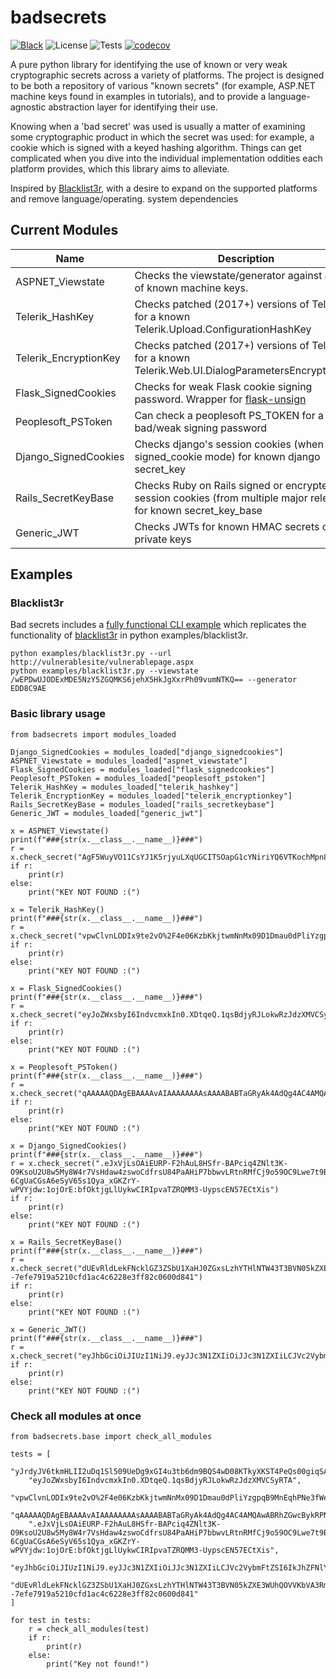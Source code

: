 # badsecrets
[![Black](https://img.shields.io/badge/code%20style-black-000000.svg)](https://github.com/psf/black)
![License](https://img.shields.io/badge/license-GPLv3-FF8400.svg)
![Tests](https://github.com/blacklanternsecurity/badsecrets/actions/workflows/tests.yaml/badge.svg?branch=main)
[![codecov](https://codecov.io/gh/blacklanternsecurity/badsecrets/branch/main/graph/badge.svg?token=2PAE7NUM07)](https://codecov.io/gh/blacklanternsecurity/badsecrets)


A pure python library for identifying the use of known or very weak cryptographic secrets across a variety of platforms. The project is designed to be both a repository of various "known secrets" (for example, ASP.NET machine keys found in examples in tutorials), and to provide a language-agnostic abstraction layer for identifying their use.  

Knowing when a 'bad secret' was used is usually a matter of examining some cryptographic product in which the secret was used: for example, a cookie which is signed with a keyed hashing algorithm. Things can get complicated when you dive into the individual implementation oddities each platform provides, which this library aims to alleviate. 

Inspired by [Blacklist3r](https://github.com/NotSoSecure/Blacklist3r), with a desire to expand on the supported platforms and remove language/operating. system dependencies 

## Current Modules

| Name     | Description |
| ----------- | ----------- |
| ASPNET_Viewstate      | Checks the viewstate/generator against a list of known machine keys. |
| Telerik_HashKey   | Checks patched (2017+) versions of Telerik UI for a known Telerik.Upload.ConfigurationHashKey |
| Telerik_EncryptionKey   | Checks patched (2017+) versions of Telerik UI for a known Telerik.Web.UI.DialogParametersEncryptionKey |
| Flask_SignedCookies  | Checks for weak Flask cookie signing password. Wrapper for [flask-unsign](https://github.com/Paradoxis/Flask-Unsign) |
| Peoplesoft_PSToken  | Can check a peoplesoft PS_TOKEN for a bad/weak signing password |
| Django_SignedCookies   | Checks django's session cookies (when in signed_cookie mode) for known django secret_key |
| Rails_SecretKeyBase   | Checks Ruby on Rails signed or encrypted session cookies (from multiple major releases) for known secret_key_base |
| Generic_JWT | Checks JWTs for known HMAC secrets or RSA private keys |

## Examples


### Blacklist3r

Bad secrets includes a [fully functional CLI example](https://github.com/blacklanternsecurity/badsecrets/blob/dev/examples/blacklist3r.py) which replicates the functionality of [blacklist3r](https://github.com/NotSoSecure/Blacklist3r) in python examples/blacklist3r. 

```
python examples/blacklist3r.py --url http://vulnerablesite/vulnerablepage.aspx
python examples/blacklist3r.py --viewstate /wEPDwUJODExMDE5NzY5ZGQMKS6jehX5HkJgXxrPh09vumNTKQ== --generator EDD8C9AE
```

### Basic library usage


```
from badsecrets import modules_loaded

Django_SignedCookies = modules_loaded["django_signedcookies"]
ASPNET_Viewstate = modules_loaded["aspnet_viewstate"]
Flask_SignedCookies = modules_loaded["flask_signedcookies"]
Peoplesoft_PSToken = modules_loaded["peoplesoft_pstoken"]
Telerik_HashKey = modules_loaded["telerik_hashkey"]
Telerik_EncryptionKey = modules_loaded["telerik_encryptionkey"]
Rails_SecretKeyBase = modules_loaded["rails_secretkeybase"]
Generic_JWT = modules_loaded["generic_jwt"]

x = ASPNET_Viewstate()
print(f"###{str(x.__class__.__name__)}###")
r = x.check_secret("AgF5WuyVO11CsYJ1K5rjyuLXqUGCITSOapG1cYNiriYQ6VTKochMpn8ws4eJRvft81nQIA==","EDD8C9AE")
if r:
    print(r)
else:
    print("KEY NOT FOUND :(")

x = Telerik_HashKey()
print(f"###{str(x.__class__.__name__)}###")
r = x.check_secret("vpwClvnLODIx9te2vO%2F4e06KzbKkjtwmNnMx09D1Dmau0dPliYzgpqB9MnEqhPNe3fWemQyH25eLULJi8KiYHXeHvjfS1TZAL2o5Gku1gJbLuqusRXZQYTNlU2Aq4twXO0o0CgVUTfknU89iw0ceyaKjSteOhxGvaE3VEDfiKDd8%2B9j9vD3qso0mLMqn%2Btxirc%2FkIq5oBbzOCgMrJjkaPMa2SJpc5QI2amffBJ%2BsAN25VH%2BwabEJXrjRy%2B8NlYCoUQQKrI%2BEzRSdBsiMOxQTD4vz2TCjSKrK5JEeFMTyE7J39MhXFG38Bq%2FZMDO%2FETHHdsBtTTkqzJ2odVArcOzrce3Kt2%2FqgTUPW%2BCjFtkSNmh%2FzlB9BhbxB1kJt1NkNsjywvP9j7PvNoOBJsa8OwpEyrPTT3Gm%2BfhDwtjvwpvN7l7oIfbcERGExAFrAMENOOt4WGlYhF%2F8c9NcDv0Bv3YJrJoGq0rRurXSh9kcwum9nB%2FGWcjPikqTDm6p3Z48hEnQCVuJNkwJwIKEsYxJqCL95IEdX3PzR81zf36uXPlEa3YdeAgM1RD8YGlwlIXnrLhvMbRvQW0W9eoPzE%2FjP68JGUIZc1TwTQusIWjnuVubFTEUMDLfDNk12tMwM9mfnwT8lWFTMjv9pF70W5OtO7gVN%2BOmCxqAuQmScRVExNds%2FF%2FPli4oxRKfgI7FhAaC%2Fu1DopZ6vvBdUq1pBQE66fQ9SnxRTmIClCpULUhNO90ULTpUi9ga2UtBCTzI8z6Sb6qyQ52NopNZMFdrn9orzdP8oqFeyYpF%2BQEtbp%2F5AMENkFkWUxHZn8NoSlO8P6G6ubSyDdY4QJPaFS4FxNhhm85WlZC9xfEZ1AGSSBOu9JJVYiKxXnL1yYLqrlWp5mfBHZeUBwEa%2FMjGxZEVYDhXo4PiU0jxN7fYmjaobp3DSgA5H3BcFuNG5d8CUnOlQcEie5b%2BUHOpI9zAk7qcuEUXbaZ5Mvh0t2jXCRALRKYDyBdbHlWAFo10dTIM6L3aSTM5uEz9%2FalXLXoWlMo7dTDpuO5bBfTq7YkoPExL3g3JJX47UhuLq85i3%2Bzxfvd7r%2Fmid69kbD3PnX%2Bj0QxaiShhyOZg6jl1HMeRRXvZap3FPCIfxbCf7j2TRqB5gYefBIIdGYjrdiL6HS8SbjXcROMwh2Fxnt505X4jmkmDcGmneU3z%2B84TSSFewcSpxGEGvHVkkU4OaT6vyFwsxCmdrR187tQZ7gn3ZkAiTps%2FfOPcL5QWXja06Z%2FHT3zboq6Hj9v9NBHzpC1eAK0YN8r4V2UMI3P0%2FsIPQYXhovoeLjJwq6snKZTX37ulE1mbS1uOY%2BZrvFYbLN5DdNL%2B%2Bl%2F%2BcWIpc0RSYBLo19xHpKeoeLjU2sxaYzK%2B92D4zKANdPPvsHPqJD1Y%2FBwCL%2FfZKaJfRK9Bj09ez1Z1ixTEKjIRCwuxijnJGq33faZchbwpMPpTfv43jEriGwXwoqOo9Mbj9ggPAil7O81XZxNT4vv4RoxXTN93V100rt3ClXauL%2BlNID%2BseN2CEZZqnygpTDf2an%2FVsmJGJJcc0goW3l43mhx2U79zeuT94cFPGpvITEbMtjmuNsUbOBuw6nqm5rAs%2FxjIsDRqfQxGQWfS0kuwuU6RRmiME2Ps0NrBENIbZzcbgw6%2BRIwClWkvEG%2BK%2FPdcAdfmRkAPWUNadxnhjeU2jNnzI1yYNIOhziUBPxgFEcAT45E7rWvf8ghT08HZvphzytPmD%2FxuvJaDdRgb6a30TjSpa7i%2BEHkIMxM5eH1kiwhN6xkTcBsJ87epGdFRWKhTGKYwCbaYid1nRs7%2BvQEU7MRYghok8KMTueELipohm3otuKo8V4a7w4TgTSBvPE%2BLPLJRwhM8KcjGlcpzF1NowRo6zeJJhbdPpouUH2NJzDcp7P4uUuUB9Cxt9B986My6zDnz1eyBvRMzj7TABfmfPFPoY3RfzBUzDm%2FA9lOGsM6d9WZj2CH0WxqiLDGmP1Ts9DWX%2FsYyqEGK5R1Xpnp7kRIarPtYliecp50ZIH6nqSkoCBllMCCE6JN%2BdoXobTpulALdmQV0%2Bppv%2FAjzIJrTHgX7jwRGEAeRgAxTomtemmIaH5NtV7xt8XS%2BqwghdJl1D06%2FWhpMtJ1%2FoQGoJ0%2F7ChYyefyAfsiQNWsO66UNVyl71RVPwATnbRO5K5mtxn0M2wuXXpAARNh6pQTcVX%2FTJ4jmosyKwhI6I870NEOsSaWlKVyOdb97C3Bt0pvzq8BagV5FMsNtJKmqIIM0HRkMkalIyfow9iS%2B5xGN5eKM8NE4E6hO4CvmpG%2BH2xFHTSNzloV0FjLdDmj5UfMjhUuEb3rkKK1bGAVaaherp6Ai6N4YJQzh%2FDdpo6al95EZN2OYolzxitgDgsWVGhMvddyQTwnRqRY04hdVJTwdhi4TiCPbLJ1Wcty2ozy6VDs4w77EOAQ5JnxUmDVPA3vXmADJZR0hIJEsuxXfYg%2BRIdV4fzGunV4%2B9jpiyM9G11iiesURK82o%2BdcG7FaCkkun2K2bvD6qGcL61uhoxNeLVpAxjrRjaEBrXsexZ9rExpMlFD8e3NM%2B0K0LQJvdEvpWYS5UTG9cAbNAzBs%3DpDsPXFGf2lEMcyGaK1ouARHUfqU0fzkeVwjXU9ORI%2Fs%3D")
if r:  
    print(r)
else:
    print("KEY NOT FOUND :(")

x = Flask_SignedCookies()
print(f"###{str(x.__class__.__name__)}###")
r = x.check_secret("eyJoZWxsbyI6IndvcmxkIn0.XDtqeQ.1qsBdjyRJLokwRzJdzXMVCSyRTA")
if r:
    print(r)
else:
    print("KEY NOT FOUND :(")

x = Peoplesoft_PSToken()
print(f"###{str(x.__class__.__name__)}###")
r = x.check_secret("qAAAAAQDAgEBAAAAvAIAAAAAAAAsAAAABABTaGRyAk4AdQg4AC4AMQAwABSpxUdcNT67zqSLW1wY5/FHQd1U6mgAAAAFAFNkYXRhXHicHYfJDUBQAESfJY5O2iDWgwIsJxHcxdaApTvFGX8mefPmAVzHtizta2MSrCzsXBxsnOIt9yo6GvyekZqJmZaBPCUmVUMS2c9MjCmJKLSR/u+laUGuzwdaGw3o")
if r:
    print(r)
else:
    print("KEY NOT FOUND :(")

x = Django_SignedCookies()
print(f"###{str(x.__class__.__name__)}###")
r = x.check_secret(".eJxVjLsOAiEURP-F2hAuL8HSfr-BAPciq4ZNlt3K-O9KsoU2U8w5My8W4r7VsHdaw4zswoCdfrsU84PaAHiP7bbwvLRtnRMfCj9o59OC9Lwe7t9Bjb2OtbMkAEGQtQjekykmJy9JZIW-6CgUaCGsA6eSyV65s1Qya_xGKZrY-wPVYjdw:1ojOrE:bfOktjgLlUykwCIRIpvaTZRQMM3-UypscEN57ECtXis")
if r:
    print(r)
else:
    print("KEY NOT FOUND :(")

x = Rails_SecretKeyBase()
print(f"###{str(x.__class__.__name__)}###")
r = x.check_secret("dUEvRldLekFNcklGZ3ZSbU1XaHJ0ZGxsLzhYTHlNTW43T3BVN05kZXE3WUhQOVVKbVA3Rm5WaSs5eG5QQ1VIRVBzeDFNTnNpZ0xCM1FKbzFZTEJISzhaNzFmVGYzME0waDFURVpCYm5TQlJFRmRFclYzNUZhR3VuN29PMmlkVHBrRi8wb3AwZWgvWmxObkFOYnpkeHR1YWpWZ3lnN0Y4ZW9xSk9LNVlQd0U4MmFsbWtLZUI5VzkzRkM4YXBFWXBWLS15L00xME1nVFp2ZTlmUWcxZVlpelpnPT0=--7efe7919a5210cfd1ac4c6228e3ff82c0600d841")
if r:
    print(r)
else:
    print("KEY NOT FOUND :(")

x = Generic_JWT()
print(f"###{str(x.__class__.__name__)}###")
r = x.check_secret("eyJhbGciOiJIUzI1NiJ9.eyJJc3N1ZXIiOiJJc3N1ZXIiLCJVc2VybmFtZSI6IkJhZFNlY3JldHMiLCJleHAiOjE1OTMxMzM0ODMsImlhdCI6MTQ2NjkwMzA4M30.ovqRikAo_0kKJ0GVrAwQlezymxrLGjcEiW_s3UJMMCo")
if r:
    print(r)
else:
    print("KEY NOT FOUND :(")
```



### Check all modules at once

```
from badsecrets.base import check_all_modules

tests = [
    "yJrdyJV6tkmHLII2uDq1Sl509UeDg9xGI4u3tb6dm9BQS4wD08KTkyXKST4PeQs00giqSA==",
    "eyJoZWxsbyI6IndvcmxkIn0.XDtqeQ.1qsBdjyRJLokwRzJdzXMVCSyRTA",
    "vpwClvnLODIx9te2vO%2F4e06KzbKkjtwmNnMx09D1Dmau0dPliYzgpqB9MnEqhPNe3fWemQyH25eLULJi8KiYHXeHvjfS1TZAL2o5Gku1gJbLuqusRXZQYTNlU2Aq4twXO0o0CgVUTfknU89iw0ceyaKjSteOhxGvaE3VEDfiKDd8%2B9j9vD3qso0mLMqn%2Btxirc%2FkIq5oBbzOCgMrJjkaPMa2SJpc5QI2amffBJ%2BsAN25VH%2BwabEJXrjRy%2B8NlYCoUQQKrI%2BEzRSdBsiMOxQTD4vz2TCjSKrK5JEeFMTyE7J39MhXFG38Bq%2FZMDO%2FETHHdsBtTTkqzJ2odVArcOzrce3Kt2%2FqgTUPW%2BCjFtkSNmh%2FzlB9BhbxB1kJt1NkNsjywvP9j7PvNoOBJsa8OwpEyrPTT3Gm%2BfhDwtjvwpvN7l7oIfbcERGExAFrAMENOOt4WGlYhF%2F8c9NcDv0Bv3YJrJoGq0rRurXSh9kcwum9nB%2FGWcjPikqTDm6p3Z48hEnQCVuJNkwJwIKEsYxJqCL95IEdX3PzR81zf36uXPlEa3YdeAgM1RD8YGlwlIXnrLhvMbRvQW0W9eoPzE%2FjP68JGUIZc1TwTQusIWjnuVubFTEUMDLfDNk12tMwM9mfnwT8lWFTMjv9pF70W5OtO7gVN%2BOmCxqAuQmScRVExNds%2FF%2FPli4oxRKfgI7FhAaC%2Fu1DopZ6vvBdUq1pBQE66fQ9SnxRTmIClCpULUhNO90ULTpUi9ga2UtBCTzI8z6Sb6qyQ52NopNZMFdrn9orzdP8oqFeyYpF%2BQEtbp%2F5AMENkFkWUxHZn8NoSlO8P6G6ubSyDdY4QJPaFS4FxNhhm85WlZC9xfEZ1AGSSBOu9JJVYiKxXnL1yYLqrlWp5mfBHZeUBwEa%2FMjGxZEVYDhXo4PiU0jxN7fYmjaobp3DSgA5H3BcFuNG5d8CUnOlQcEie5b%2BUHOpI9zAk7qcuEUXbaZ5Mvh0t2jXCRALRKYDyBdbHlWAFo10dTIM6L3aSTM5uEz9%2FalXLXoWlMo7dTDpuO5bBfTq7YkoPExL3g3JJX47UhuLq85i3%2Bzxfvd7r%2Fmid69kbD3PnX%2Bj0QxaiShhyOZg6jl1HMeRRXvZap3FPCIfxbCf7j2TRqB5gYefBIIdGYjrdiL6HS8SbjXcROMwh2Fxnt505X4jmkmDcGmneU3z%2B84TSSFewcSpxGEGvHVkkU4OaT6vyFwsxCmdrR187tQZ7gn3ZkAiTps%2FfOPcL5QWXja06Z%2FHT3zboq6Hj9v9NBHzpC1eAK0YN8r4V2UMI3P0%2FsIPQYXhovoeLjJwq6snKZTX37ulE1mbS1uOY%2BZrvFYbLN5DdNL%2B%2Bl%2F%2BcWIpc0RSYBLo19xHpKeoeLjU2sxaYzK%2B92D4zKANdPPvsHPqJD1Y%2FBwCL%2FfZKaJfRK9Bj09ez1Z1ixTEKjIRCwuxijnJGq33faZchbwpMPpTfv43jEriGwXwoqOo9Mbj9ggPAil7O81XZxNT4vv4RoxXTN93V100rt3ClXauL%2BlNID%2BseN2CEZZqnygpTDf2an%2FVsmJGJJcc0goW3l43mhx2U79zeuT94cFPGpvITEbMtjmuNsUbOBuw6nqm5rAs%2FxjIsDRqfQxGQWfS0kuwuU6RRmiME2Ps0NrBENIbZzcbgw6%2BRIwClWkvEG%2BK%2FPdcAdfmRkAPWUNadxnhjeU2jNnzI1yYNIOhziUBPxgFEcAT45E7rWvf8ghT08HZvphzytPmD%2FxuvJaDdRgb6a30TjSpa7i%2BEHkIMxM5eH1kiwhN6xkTcBsJ87epGdFRWKhTGKYwCbaYid1nRs7%2BvQEU7MRYghok8KMTueELipohm3otuKo8V4a7w4TgTSBvPE%2BLPLJRwhM8KcjGlcpzF1NowRo6zeJJhbdPpouUH2NJzDcp7P4uUuUB9Cxt9B986My6zDnz1eyBvRMzj7TABfmfPFPoY3RfzBUzDm%2FA9lOGsM6d9WZj2CH0WxqiLDGmP1Ts9DWX%2FsYyqEGK5R1Xpnp7kRIarPtYliecp50ZIH6nqSkoCBllMCCE6JN%2BdoXobTpulALdmQV0%2Bppv%2FAjzIJrTHgX7jwRGEAeRgAxTomtemmIaH5NtV7xt8XS%2BqwghdJl1D06%2FWhpMtJ1%2FoQGoJ0%2F7ChYyefyAfsiQNWsO66UNVyl71RVPwATnbRO5K5mtxn0M2wuXXpAARNh6pQTcVX%2FTJ4jmosyKwhI6I870NEOsSaWlKVyOdb97C3Bt0pvzq8BagV5FMsNtJKmqIIM0HRkMkalIyfow9iS%2B5xGN5eKM8NE4E6hO4CvmpG%2BH2xFHTSNzloV0FjLdDmj5UfMjhUuEb3rkKK1bGAVaaherp6Ai6N4YJQzh%2FDdpo6al95EZN2OYolzxitgDgsWVGhMvddyQTwnRqRY04hdVJTwdhi4TiCPbLJ1Wcty2ozy6VDs4w77EOAQ5JnxUmDVPA3vXmADJZR0hIJEsuxXfYg%2BRIdV4fzGunV4%2B9jpiyM9G11iiesURK82o%2BdcG7FaCkkun2K2bvD6qGcL61uhoxNeLVpAxjrRjaEBrXsexZ9rExpMlFD8e3NM%2B0K0LQJvdEvpWYS5UTG9cAbNAzBs%3DpDsPXFGf2lEMcyGaK1ouARHUfqU0fzkeVwjXU9ORI%2Fs%3D",
    "qAAAAAQDAgEBAAAAvAIAAAAAAAAsAAAABABTaGRyAk4AdQg4AC4AMQAwABRhZGwcBykRPNQv++kTK0KePPqVVGgAAAAFAFNkYXRhXHicHYc7DkBQAATnIUqVa3jxLRzApxJBrxA18bmdw1l2k9nZG/Bcxxjt4/An3NnYOVlZOMRL7ld0NAQ9IzUTMy0DeUpMqkYkso+ZGFNiKbRW//Pyb0Guzwtozw4Q",
    ".eJxVjLsOAiEURP-F2hAuL8HSfr-BAPciq4ZNlt3K-O9KsoU2U8w5My8W4r7VsHdaw4zswoCdfrsU84PaAHiP7bbwvLRtnRMfCj9o59OC9Lwe7t9Bjb2OtbMkAEGQtQjekykmJy9JZIW-6CgUaCGsA6eSyV65s1Qya_xGKZrY-wPVYjdw:1ojOrE:bfOktjgLlUykwCIRIpvaTZRQMM3-UypscEN57ECtXis",
    "eyJhbGciOiJIUzI1NiJ9.eyJJc3N1ZXIiOiJJc3N1ZXIiLCJVc2VybmFtZSI6IkJhZFNlY3JldHMiLCJleHAiOjE1OTMxMzM0ODMsImlhdCI6MTQ2NjkwMzA4M30.ovqRikAo_0kKJ0GVrAwQlezymxrLGjcEiW_s3UJMMCo",
    "dUEvRldLekFNcklGZ3ZSbU1XaHJ0ZGxsLzhYTHlNTW43T3BVN05kZXE3WUhQOVVKbVA3Rm5WaSs5eG5QQ1VIRVBzeDFNTnNpZ0xCM1FKbzFZTEJISzhaNzFmVGYzME0waDFURVpCYm5TQlJFRmRFclYzNUZhR3VuN29PMmlkVHBrRi8wb3AwZWgvWmxObkFOYnpkeHR1YWpWZ3lnN0Y4ZW9xSk9LNVlQd0U4MmFsbWtLZUI5VzkzRkM4YXBFWXBWLS15L00xME1nVFp2ZTlmUWcxZVlpelpnPT0=--7efe7919a5210cfd1ac4c6228e3ff82c0600d841"
]

for test in tests:
    r = check_all_modules(test)
    if r:
        print(r)
    else:
        print("Key not found!")
```
